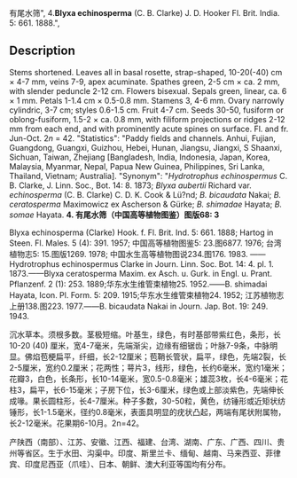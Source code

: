 有尾水筛",
4.**Blyxa echinosperma** (C. B. Clarke) J. D. Hooker Fl. Brit. India. 5: 661. 1888.",

## Description
Stems shortened. Leaves all in basal rosette, strap-shaped, 10-20(-40) cm × 4-7 mm, veins 7-9, apex acuminate. Spathes green, 2-5 cm × ca. 2 mm, with slender peduncle 2-12 cm. Flowers bisexual. Sepals green, linear, ca. 6 × 1 mm. Petals 1-1.4 cm × 0.5-0.8 mm. Stamens 3, 4-6 mm. Ovary narrowly cylindric, 3-7 cm; styles 0.6-1.5 cm. Fruit 4-7 cm. Seeds 30-50, fusiform or oblong-fusiform, 1.5-2 × ca. 0.8 mm, with filiform projections or ridges 2-12 mm from each end, and with prominently acute spines on surface. Fl. and fr. Jun-Oct. 2*n* = 42.
  "Statistics": "Paddy fields and channels. Anhui, Fujian, Guangdong, Guangxi, Guizhou, Hebei, Hunan, Jiangsu, Jiangxi, S Shaanxi, Sichuan, Taiwan, Zhejiang [Bangladesh, India, Indonesia, Japan, Korea, Malaysia, Myanmar, Nepal, Papua New Guinea, Philippines, Sri Lanka, Thailand, Vietnam; Australia].
  "Synonym": "*Hydrotrophus echinospermus* C. B. Clarke, J. Linn. Soc., Bot. 14: 8. 1873; *Blyxa aubertii* Richard var. *echinosperma* (C. B. Clarke) C. D. K. Cook &amp; Lü?nd; *B. bicaudata* Nakai; *B. ceratosperma* Maximowicz ex Ascherson &amp; Gürke; *B. shimadae* Hayata; *B. somae* Hayata.
**4. 有尾水筛（中国高等植物图鉴）图版68: 3**

Blyxa echinosperma (Clarke) Hook. f. Fl. Brit. Ind. 5: 661. 1888; Hartog in Steen. Fl. Males. 5 (4): 391. 1957; 中国高等植物图鉴5: 23.图6877. 1976; 台湾植物志5: 15.图版1269. 1978; 中国水生高等植物图说234.图176. 1983. ——Hydrotrophus echinospermus Clarke in Journ. Linn. Soc. Bot. 14: 4. pl. 1. 1873.——Blyxa ceratosperma Maxim. ex Asch. u. Gurk. in Engl. u. Prant. Pflanzenf. 2 (1): 253. 1889;华东水生维管束植物25. 1952.——B. shimadai Hayata, Icon. Pl. Form. 5: 209. 1915;华东水生维管束植物24. 1952; 江苏植物志 上册138.图223. 1977.——B. bicaudata Nakai in Journ. Jap. Bot. 19: 249. 1943.

沉水草本。须根多数。茎极短缩。叶基生，绿色，有时基部带紫红色，条形，长10-20 (40) 厘米，宽4-7毫米，先端渐尖，边缘有细锯齿；叶脉7-9条，中脉明显。佛焰苞梗扁平，纤细，长2-12厘米；苞鞘长管状，扁平，绿色，先端2裂，长2-5厘米，宽约0.2厘米；花两性；萼片3，线形，绿色，长约6毫米，宽约1毫米；花瓣3，白色，长条形，长10-14毫米，宽0.5-0.8毫米；雄蕊3枚，长4-6毫米；花柱3，扁平，长6-15毫米；子房下位，长3-6厘米，绿色或上部淡紫色，先端伸长成喙。果长圆柱形，长4-7厘米。种子多数，30-50粒，黄色，纺锤形或近矩状纺锤形，长1-1.5毫米，径约0.8毫米，表面具明显的疣状凸起，两端有尾状附属物，长2-12毫米。花果期6-10月。2n=42。

产陕西（南部）、江苏、安徽、江西、福建、台湾、湖南、广东、广西、四川、贵州等省区。生于水田、沟渠中。印度、斯里兰卡、缅甸、越南、马来西亚、菲律宾、印度尼西亚（爪哇）、日本、朝鲜、澳大利亚等国均有分布。
